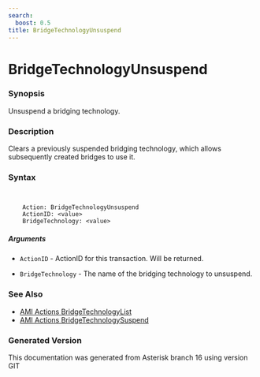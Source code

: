```yaml
---
search:
  boost: 0.5
title: BridgeTechnologyUnsuspend
---
```


# BridgeTechnologyUnsuspend

### Synopsis

Unsuspend a bridging technology.

### Description

Clears a previously suspended bridging technology, which allows subsequently created bridges to use it.<br>


### Syntax


```


    Action: BridgeTechnologyUnsuspend
    ActionID: <value>
    BridgeTechnology: <value>

```
##### Arguments


* `ActionID` - ActionID for this transaction. Will be returned.<br>

* `BridgeTechnology` - The name of the bridging technology to unsuspend.<br>

### See Also

* [AMI Actions BridgeTechnologyList](/Asterisk_16_Documentation/API_Documentation/AMI_Actions/BridgeTechnologyList)
* [AMI Actions BridgeTechnologySuspend](/Asterisk_16_Documentation/API_Documentation/AMI_Actions/BridgeTechnologySuspend)


### Generated Version

This documentation was generated from Asterisk branch 16 using version GIT 